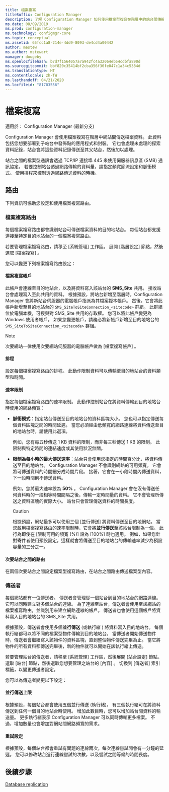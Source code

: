 ```yaml
---
title: 檔案複寫
titleSuffix: Configuration Manager
description: 了解 Configuration Manager 如何使用檔案型複寫在階層中的站台間傳輸資料
ms.date: 08/09/2019
ms.prod: configuration-manager
ms.technology: configmgr-core
ms.topic: conceptual
ms.assetid: 65fcc1a8-214e-4dd9-8093-de4cd4a00442
author: mestew
ms.author: mstewart
manager: dougeby
ms.openlocfilehash: b7d7f1564057a7a942fc4a32064eb54cdbfa890d
ms.sourcegitcommit: bbf820c35414bf2cba356f30fe047c1a34c5384d
ms.translationtype: HT
ms.contentlocale: zh-TW
ms.lasthandoff: 04/21/2020
ms.locfileid: "81703556"
---
```

# <a name="file-based-replication"></a>檔案複寫

適用於：  Configuration Manager (最新分支)

Configuration Manager 會使用檔案複寫在階層中網站間傳送檔案資料。 此資料包括您想要部署到子站台中發佈點的應用程式和封裝。 它也會處理未處理的探索資料記錄，站台會將這些資料記錄傳送至其父站台，然後加以處理。  

站台之間的檔案型通訊會透過 TCP/IP 連接埠 445 來使用伺服器訊息區  (SMB) 通訊協定。 若要控制站台透過網路傳輸的資料量，請指定頻寬節流設定和脈衝模式。 使用排程來控制透過網路傳送資料的時機。  

## <a name="routes"></a><a name="bkmk_routes"></a> 路由

下列資訊可協助您設定和使用檔案複寫路由。  

### <a name="file-replication-route"></a>檔案複寫路由

每個檔案複寫路由都會識別站台可傳送檔案資料的目的地站台。 每個站台都支援連接至特定目的地站台的一個檔案複寫路由。  

若要管理檔案複寫路由，請移至 [系統管理]  工作區。 展開 [階層設定]  節點，然後選取 [檔案複寫]  。  

您可以變更下列檔案複寫路由設定：  

#### <a name="file-replication-account"></a>檔案複寫帳戶

此帳戶會連線至目的地站台，以及將資料寫入該站台的 **SMS_Site** 共用。 接收站台會處理寫入至此共用的資料。 根據預設，將站台新增至階層時，Configuration Manager 會將新站台伺服器的電腦帳戶指派為其檔案複本帳戶。 然後，它會將此帳戶新增至目的地站台的 `SMS_SiteToSiteConnection_<sitecode>` 群組。 此群組位於電腦本機，可授與對 SMS_Site 共用的存取權。 您可以將此帳戶變更為 Windows 使用者帳戶。 如果您變更帳戶，請務必將新帳戶新增至目的地站台的 `SMS_SiteToSiteConnection_<sitecode>` 群組。  

> [!NOTE]  
> 次要網站一律使用次要網站伺服器的電腦帳戶做為 [檔案複寫帳戶]  。  

#### <a name="schedule"></a>排程

設定每個檔案複寫路由的排程。 此動作限制資料可以傳輸至目的地站台的資料類型和時間。  

#### <a name="rate-limits"></a>速率限制

指定每個檔案複寫路由的速率限制。 此動作控制站台在將資料傳輸到目的地站台時使用的網路頻寬：  

- **脈衝模式**：指定站台傳送至目的地站台的資料區塊大小。 您也可以指定傳送每個資料區塊之間的時間延遲。 當您必須經由低頻寬的網路連線將資料傳送至目的地站台時，請使用此選項。

    例如，您有每五秒傳送 1 KB 資料的限制，而非每三秒傳送 1 KB 的限制。 此限制與特定時間的連結速度或其使用狀況無關。

- **限制為每小時的最大傳送速率**：站台只會使用您指定的時間百分比，將資料傳送至目的地站台。 Configuration Manager 不會識別網路的可用頻寬。 它會將可傳送資料的時間細分成時間片段。 接著，它會在一小段時間內傳送資料，下一段時間則不傳送資料。

    例如，您將最大速率設為 **50%** 。 Configuration Manager 會在沒有傳送任何資料時的一段相等時間間隔之後，傳輸一定時間量的資料。 它不會管理所傳送之資料區塊的實際大小。 站台只會管理傳送資料的時間長度。  

    > [!CAUTION]  
    > 根據預設，網站最多可以使用三個 [並行傳送]  將資料傳送至目的地網站。 當您啟用檔案複寫路由的速率限制時，它會將**並行傳送**至該站台限制為一個。 此行為即使在 [限制可用的頻寬 (%)]  設為 [100%]  時也適用。 例如，如果您針對寄件者使用預設設定，這樣就會將傳送至目的地站台的傳輸速率減少為預設容量的三分之一。  

#### <a name="routes-between-secondary-sites"></a>次要站台之間的路由

在兩個次要站台之間設定檔案型複寫路由，在站台之間路由傳送檔案型內容。  


### <a name="sender"></a>傳送者

每個網站都有一位傳送者。 傳送者會管理從一個站台到目的地站台的網路連線。 它可以同時建立對多個站台的連線。 為了連線至站台，傳送者會使用至該網站的檔案複寫路由，並識別用來建立網路連線的帳戶。 傳送者也會使用這個帳戶將資料寫入目的地站台的 SMS_Site 共用。  

根據預設，傳送者會使用多個**並行傳送** (或執行緒  ) 將資料寫入目的地站台。 每個執行緒都可以將不同的檔案型物件傳輸到目的地站台。 當傳送者開始傳送物件時，傳送者會繼續寫入該物件的資料區塊，直到整個物件傳送完畢為止。 當它將物件的所有資料都傳送完畢後，新的物件就可以開始在該執行緒上傳送。  

若要管理站台的傳送者，請移至 [系統管理]  工作區，然後展開 [站台設定]  節點。 選取 [站台]  節點，然後選取您想要管理之站台的 [內容]  。 切換到 [傳送者]  索引標籤，以變更傳送者設定。  

您可以為傳送者變更以下設定：  

#### <a name="maximum-concurrent-sendings"></a>並行傳送上限

根據預設，每個站台都會使用五個並行傳送 (執行緒)。 有三個執行緒可在將資料傳送到任何一個目的地站台時使用。 增加此數目時，您可以增加站台間資料的輸送量。 更多執行緒表示 Configuration Manager 可以同時傳輸更多檔案。 不過，增加數量也會增加對網站間網路頻寬的需求。  

#### <a name="retry-settings"></a>重試設定

根據預設，每個站台都會重試有問題的連線兩次，每次連線嘗試間會有一分鐘的延遲。 您可以修改站台進行連線嘗試的次數，以及嘗試之間等候的時間長度。  


## <a name="next-steps"></a>後續步驟

[Database replication](database-replication.md)
